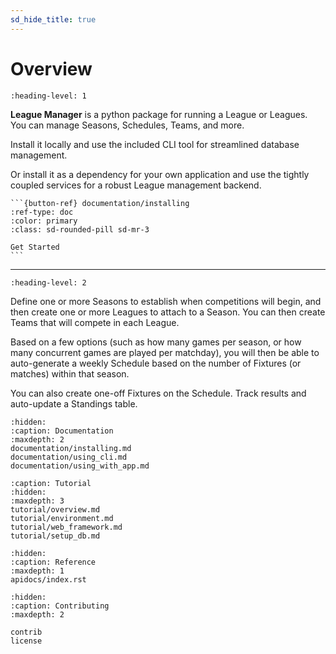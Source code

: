 ```yaml
---
sd_hide_title: true
---
```


# Overview

```{rubric} League Manager
:heading-level: 1
```

**League Manager** is a python package for running a League or Leagues. You can manage Seasons, Schedules, Teams, and more.

Install it locally and use the included CLI tool for streamlined database management.

Or install it as a dependency for your own application and use the tightly coupled services for a robust League management backend.

````{div} sd-d-flex-row
```{button-ref} documentation/installing
:ref-type: doc
:color: primary
:class: sd-rounded-pill sd-mr-3

Get Started
```
````

***

```{rubric} Overview
:heading-level: 2
```
Define one or more Seasons to establish when competitions will begin, and then create one or more Leagues to attach to a Season. You can then create Teams that will compete in each League.

Based on a few options (such as how many games per season, or how many concurrent games are played per matchday), you will then be able to auto-generate a weekly Schedule based on the number of Fixtures (or matches) within that season.

You can also create one-off Fixtures on the Schedule. Track results and auto-update a Standings table.



```{toctree}
:hidden:
:caption: Documentation
:maxdepth: 2
documentation/installing.md
documentation/using_cli.md
documentation/using_with_app.md
```

```{toctree}
:caption: Tutorial
:hidden:
:maxdepth: 3
tutorial/overview.md
tutorial/environment.md
tutorial/web_framework.md
tutorial/setup_db.md
```

```{toctree}
:hidden:
:caption: Reference
:maxdepth: 1
apidocs/index.rst
```


```{toctree}
:hidden:
:caption: Contributing
:maxdepth: 2

contrib
license
```